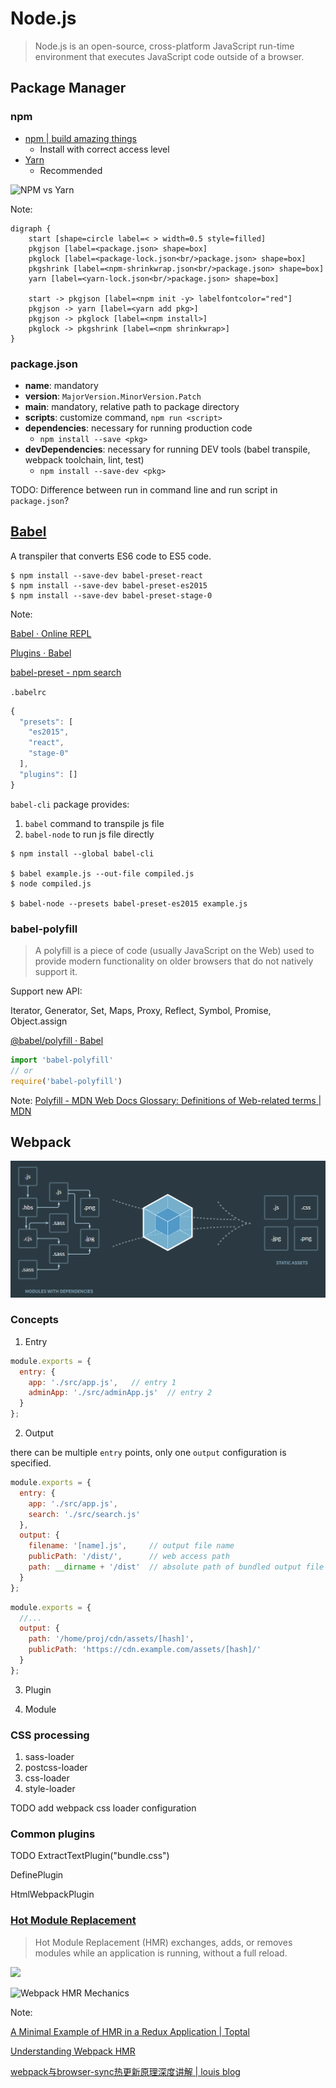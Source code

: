 # Node.js

> Node.js is an open-source, cross-platform JavaScript run-time environment that executes JavaScript code outside of a browser. 

<!-- vertical -->

## Package Manager

### npm

* [npm | build amazing things](https://www.npmjs.com/ "")
  - Install with correct access level
* [Yarn](https://yarnpkg.com/zh-Hant/ "")
  - Recommended

<!-- vertical -->

![NPM vs Yarn](public/npm_yarn.svg)

Note:
```graphviz
digraph {
    start [shape=circle label=< > width=0.5 style=filled]
    pkgjson [label=<package.json> shape=box]
    pkglock [label=<package-lock.json<br/>package.json> shape=box]
    pkgshrink [label=<npm-shrinkwrap.json<br/>package.json> shape=box]
    yarn [label=<yarn-lock.json<br/>package.json> shape=box]

    start -> pkgjson [label=<npm init -y> labelfontcolor="red"]
    pkgjson -> yarn [label=<yarn add pkg>]
    pkgjson -> pkglock [label=<npm install>]
    pkglock -> pkgshrink [label=<npm shrinkwrap>]
}
```

<!-- vertical -->

### package.json

* **name**: mandatory
* **version**: `MajorVersion.MinorVersion.Patch`
* **main**: mandatory, relative path to package directory
* **scripts**: customize command, `npm run <script>`
* **dependencies**: necessary for running production code
  - `npm install --save <pkg>`
* **devDependencies**: necessary for running DEV tools (babel transpile, webpack toolchain, lint, test)
  - `npm install --save-dev <pkg>`

<!-- vertical -->

TODO: Difference between run in command line and run script in `package.json`?

<!-- vertical -->

## [Babel](https://babeljs.io/ "")

A transpiler that converts ES6 code to ES5 code.


```shell
$ npm install --save-dev babel-preset-react
$ npm install --save-dev babel-preset-es2015
$ npm install --save-dev babel-preset-stage-0
```

Note:

[Babel · Online REPL](https://babeljs.io/repl "")

[Plugins · Babel](https://babeljs.io/docs/en/plugins/ "")

[babel-preset - npm search](https://www.npmjs.com/search?q=babel-preset "")

<!-- vertical -->

`.babelrc`
```javascript
{
  "presets": [
    "es2015",
    "react",
    "stage-0"
  ],
  "plugins": []
}
```
<!-- vertical -->

`babel-cli` package provides:
1.  `babel` command to transpile js file
2. `babel-node` to run js file directly

```shell
$ npm install --global babel-cli

$ babel example.js --out-file compiled.js
$ node compiled.js

$ babel-node --presets babel-preset-es2015 example.js
```
<!-- vertical -->

### babel-polyfill

> A polyfill is a piece of code (usually JavaScript on the Web) used to provide modern functionality on older browsers that do not natively support it.

Support new API:

Iterator, Generator, Set, Maps, Proxy, Reflect, Symbol, Promise, Object.assign

[@babel/polyfill · Babel](https://babeljs.io/docs/en/babel-polyfill "")

```javascript
import 'babel-polyfill'
// or
require('babel-polyfill')
```

Note: [Polyfill - MDN Web Docs Glossary: Definitions of Web-related terms | MDN](https://developer.mozilla.org/en-US/docs/Glossary/Polyfill "")

<!-- vertical -->

## Webpack

![webpack png](public/webpack.png)

<!-- vertical -->

### Concepts

1. Entry

```js
module.exports = {
  entry: {
    app: './src/app.js',   // entry 1
    adminApp: './src/adminApp.js'  // entry 2
  }
};
```

<!-- vertical -->

2. Output

there can be multiple `entry` points, only one `output` configuration is specified.

```js
module.exports = {
  entry: {
    app: './src/app.js',
    search: './src/search.js'
  },
  output: {
    filename: '[name].js',     // output file name
    publicPath: '/dist/',      // web access path
    path: __dirname + '/dist'  // absolute path of bundled output file
  }
};
```

```js
module.exports = {
  //...
  output: {
    path: '/home/proj/cdn/assets/[hash]',
    publicPath: 'https://cdn.example.com/assets/[hash]/'
  }
};
```

<!-- vertical -->

3. Plugin

<!-- vertical -->

4. Module



<!-- vertical -->

### CSS processing

1. sass-loader
2. postcss-loader
3. css-loader
4. style-loader

TODO add webpack css loader configuration

<!-- vertical -->

### Common plugins

TODO ExtractTextPlugin("bundle.css")

DefinePlugin

HtmlWebpackPlugin



<!-- vertical -->

### [Hot Module Replacement](https://webpack.js.org/concepts/hot-module-replacement "")

> Hot Module Replacement (HMR) exchanges, adds, or removes modules while an application is running, without a full reload.

<!-- vertical -->

![](https://uploads.toptal.io/blog/image/126624/toptal-blog-image-1531492763968-39dfd789f841e20fa94d1e387789c9bc.png )

<!-- vertical -->

![Webpack HMR Mechanics](https://www.javascriptstuff.com/static/webpack-overview-diagram-de23dc03e5ee143a3d1f1ec7e4c72eff-18766.png )


Note:

[A Minimal Example of HMR in a Redux Application | Toptal](https://www.toptal.com/javascript/hot-module-replacement-in-redux "")

[Understanding Webpack HMR](https://www.javascriptstuff.com/understanding-hmr/ "")

[webpack与browser-sync热更新原理深度讲解 | louis blog](https://louiszhai.github.io/2017/04/19/hmr/ "")